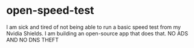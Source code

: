 # open-speed-test
I am sick and tired of not being able to run a basic speed test from my Nvidia Shields. I am building an open-source app that does that. NO ADS AND NO DNS THEFT
